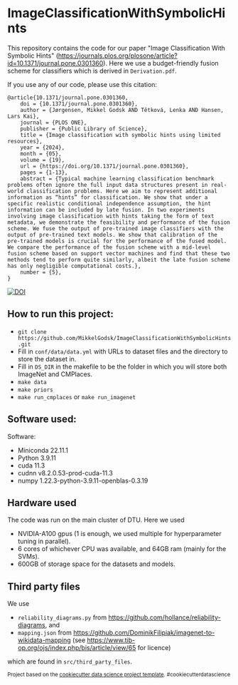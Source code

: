 ImageClassificationWithSymbolicHints
==============================

This repository contains the code for our paper "Image Classification With Symbolic Hints" (https://journals.plos.org/plosone/article?id=10.1371/journal.pone.0301360). Here we use a budget-friendly fusion scheme for classifiers which is derived in `Derivation.pdf`.

If you use any of our code, please use this citation:
```
@article{10.1371/journal.pone.0301360,
    doi = {10.1371/journal.pone.0301360},
    author = {Jørgensen, Mikkel Godsk AND Tětková, Lenka AND Hansen, Lars Kai},
    journal = {PLOS ONE},
    publisher = {Public Library of Science},
    title = {Image classification with symbolic hints using limited resources},
    year = {2024},
    month = {05},
    volume = {19},
    url = {https://doi.org/10.1371/journal.pone.0301360},
    pages = {1-13},
    abstract = {Typical machine learning classification benchmark problems often ignore the full input data structures present in real-world classification problems. Here we aim to represent additional information as “hints” for classification. We show that under a specific realistic conditional independence assumption, the hint information can be included by late fusion. In two experiments involving image classification with hints taking the form of text metadata, we demonstrate the feasibility and performance of the fusion scheme. We fuse the output of pre-trained image classifiers with the output of pre-trained text models. We show that calibration of the pre-trained models is crucial for the performance of the fused model. We compare the performance of the fusion scheme with a mid-level fusion scheme based on support vector machines and find that these two methods tend to perform quite similarly, albeit the late fusion scheme has only negligible computational costs.},
    number = {5},
}
```

[![DOI](https://zenodo.org/badge/565897879.svg)](https://zenodo.org/doi/10.5281/zenodo.10055587)

## How to run this project:
- `git clone https://github.com/MikkelGodsk/ImageClassificationWithSymbolicHints.git`
- Fill in `conf/data/data.yml` with URLs to dataset files and the directory to store the dataset in.
- Fill in `DS_DIR` in the makefile to be the folder in which you will store both ImageNet and CMPlaces.
- `make data`
- `make priors`
- `make run_cmplaces` or `make run_imagenet`

## Software used:
Software:
- Miniconda 22.11.1
- Python 3.9.11
- cuda 11.3
- cudnn v8.2.0.53-prod-cuda-11.3
- numpy 1.22.3-python-3.9.11-openblas-0.3.19

## Hardware used
The code was run on the main cluster of DTU. Here we used
- NVIDIA-A100 gpus (1 is enough, we used multiple for hyperparameter tuning in parallel). 
- 6 cores of whichever CPU was available, and 64GB ram (mainly for the SVMs).
- 600GB of storage space for the datasets and models.

## Third party files
We use 
- `reliability_diagrams.py` from https://github.com/hollance/reliability-diagrams, and 
- `mapping.json` from https://github.com/DominikFilipiak/imagenet-to-wikidata-mapping (see https://www.tib-op.org/ojs/index.php/bis/article/view/65 for licence)

which are found in `src/third_party_files`.

<p><small>Project based on the <a target="_blank" href="https://drivendata.github.io/cookiecutter-data-science/">cookiecutter data science project template</a>. #cookiecutterdatascience</small></p>
